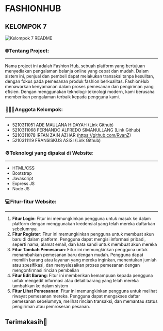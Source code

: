# FASHIONHUB
## KELOMPOK 7


![Kelompok 7 README](https://github.com/RvanZ/project-akhir/assets/72004690/747446ea-960a-45e0-a4c0-bb2a37b05d88)




### 🌐Tentang Project:
----------------
Nama project ini adalah Fashion Hub, sebuah platform yang bertujuan  menyediakan pengalaman belanja online yang cepat dan mudah. Dalam sistem ini, penjual dan pembeli dapat melakukan transaksi tanpa kesulitan, dengan fokus pada pemesanan produk fashion berkualitas. FashionHub menawarkan kenyamanan dalam proses pemesanan dan pengiriman yang efisien. Dengan menggunakan teknologi-teknologi modern, kami berusaha memberikan pengalaman terbaik kepada pengguna kami.

### 👨🏻‍💻Anggota Kelompok:
----------------
- 5210311051 ADE MAULANA HIDAYAH (Link Github)
- 5210311068 FERNANDO ALFREDO SIMANULLANG (Link Github)
- 5210311078 IRFAN ZAIN AZHAR (https://github.com/RvanZ)
- 5210311119 FRANSISKUS ASISI (Link Github)

### ⚙️Teknologi yang dipakai di Website:
----------------
- HTML/CSS
- Bootstrap
- Javascript
- Express JS
- Node JS
  

### 💻Fitur-fitur Website:
----------------
1. **Fitur Login**: Fitur ini memungkinkan pengguna untuk masuk ke dalam platform dengan menggunakan kredensial yang telah mereka daftarkan sebelumnya.
2. **Fitur Register**: Fitur ini memungkinkan pengguna untuk membuat akun baru di dalam platform. Pengguna dapat mengisi informasi pribadi, seperti nama, alamat email, dan kata sandi untuk membuat akun mereka
3. **Fitur Tambah Pemesanan**: Fitur ini memungkinkan pengguna untuk menambahkan pemesanan baru dengan mudah. Pengguna dapat memilih barang atau layanan yang mereka inginkan, menentukan jumlah atau spesifikasi, dan menyelesaikan proses pemesanan dengan mengonfirmasi rincian pembelian
4. **Fitur Edit Barang**: Fitur ini memberikan kemampuan kepada pengguna untuk mengedit informasi atau detail barang yang telah mereka tambahkan ke dalam sistem
5. **Fitur Lihat Pemesanan**:  Fitur ini memungkinkan pengguna untuk melihat riwayat pemesanan mereka. Pengguna dapat mengakses daftar pemesanan sebelumnya, melihat rincian transaksi, dan memantau status pengiriman atau pemrosesan pesanan.

Terimakasih👋
-----------

